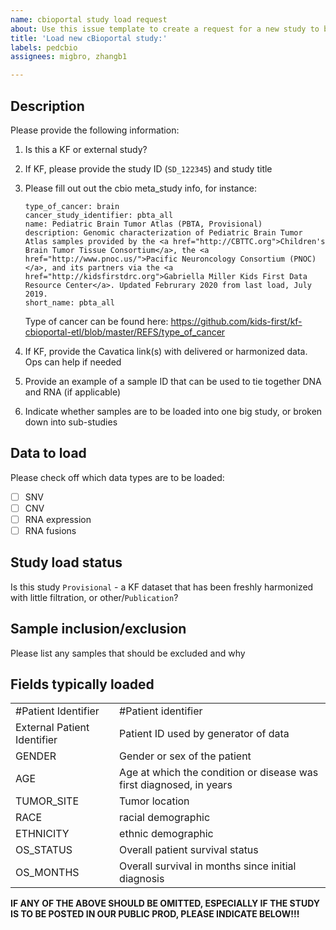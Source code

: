 ```yaml
---
name: cbioportal study load request
about: Use this issue template to create a request for a new study to be loaded into the Kids First cBioportal
title: 'Load new cBioportal study:'
labels: pedcbio
assignees: migbro, zhangb1

---
```


<!--Hi there! Please take a moment to fill out the template below.-->
## Description
Please provide the following information:
1. Is this a KF or external study?

1. If KF, please provide the study ID (`SD_122345`) and study title

1. Please fill out out the cbio meta_study info, for instance:
    ```
    type_of_cancer: brain
    cancer_study_identifier: pbta_all
    name: Pediatric Brain Tumor Atlas (PBTA, Provisional)
    description: Genomic characterization of Pediatric Brain Tumor Atlas samples provided by the <a href="http://CBTTC.org">Children's Brain Tumor Tissue Consortium</a>, the <a href="http://www.pnoc.us/">Pacific Neuroncology Consortium (PNOC)</a>, and its partners via the <a href="http://kidsfirstdrc.org">Gabriella Miller Kids First Data Resource Center</a>. Updated Februrary 2020 from last load, July 2019.
    short_name: pbta_all
    ```
    Type of cancer can be found here: https://github.com/kids-first/kf-cbioportal-etl/blob/master/REFS/type_of_cancer
1. If KF, provide the Cavatica link(s) with delivered or harmonized data. Ops can help if needed

1. Provide an example of a sample ID that can be used to tie together DNA and RNA (if applicable)

1. Indicate whether samples are to be loaded into one big study, or broken down into sub-studies


## Data to load
Please check off which data types are to be loaded:

- [ ] SNV
- [ ] CNV
- [ ] RNA expression
- [ ] RNA fusions

## Study load status
Is this study `Provisional` - a KF dataset that has been freshly harmonized with little filtration, or other/`Publication`?

## Sample inclusion/exclusion
Please list any samples that should be excluded and why

## Fields typically loaded

|                             |                                                                     | 
|-----------------------------|---------------------------------------------------------------------| 
| #Patient Identifier         | #Patient identifier                                                 | 
| External Patient Identifier | Patient ID used by generator of data                                | 
| GENDER                      | Gender or sex of the patient                                        | 
| AGE                         | Age at which the condition or disease was first diagnosed, in years | 
| TUMOR_SITE                  | Tumor location                                                      | 
| RACE                        | racial demographic                                                  | 
| ETHNICITY                   | ethnic demographic                                                  | 
| OS_STATUS                   | Overall patient survival status                                     | 
| OS_MONTHS                   | Overall survival in months since initial diagnosis                  | 


**IF ANY OF THE ABOVE SHOULD BE OMITTED, ESPECIALLY IF THE STUDY IS TO BE POSTED IN OUR PUBLIC PROD, PLEASE INDICATE BELOW!!!**